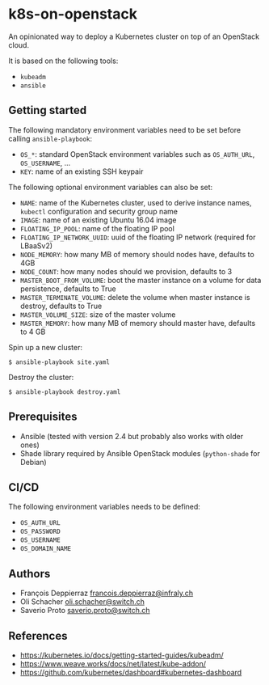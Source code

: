 k8s-on-openstack
================

An opinionated way to deploy a Kubernetes cluster on top of an OpenStack cloud.

It is based on the following tools:

  * `kubeadm`
  * `ansible`

Getting started
---------------

The following mandatory environment variables need to be set before calling `ansible-playbook`:

  * `OS_*`: standard OpenStack environment variables such as `OS_AUTH_URL`, `OS_USERNAME`, ...
  * `KEY`: name of an existing SSH keypair

The following optional environment variables can also be set:

  * `NAME`: name of the Kubernetes cluster, used to derive instance names, `kubectl` configuration and security group name
  * `IMAGE`: name of an existing Ubuntu 16.04 image
  * `FLOATING_IP_POOL`: name of the floating IP pool
  * `FLOATING_IP_NETWORK_UUID`: uuid of the floating IP network (required for LBaaSv2)
  * `NODE_MEMORY`: how many MB of memory should nodes have, defaults to 4GB
  * `NODE_COUNT`: how many nodes should we provision, defaults to 3
  * `MASTER_BOOT_FROM_VOLUME`: boot the master instance on a volume for data persistence, defaults to True
  * `MASTER_TERMINATE_VOLUME`: delete the volume when master instance is destroy, defaults to True
  * `MASTER_VOLUME_SIZE`: size of the master volume
  * `MASTER_MEMORY`: how many MB of memory should master have, defaults to 4 GB

Spin up a new cluster:

```console
$ ansible-playbook site.yaml
```

Destroy the cluster:

```console
$ ansible-playbook destroy.yaml
```

Prerequisites
-------------

  * Ansible (tested with version 2.4 but probably also works with older ones)
  * Shade library required by Ansible OpenStack modules (`python-shade` for Debian)

CI/CD
-----

The following environment variables needs to be defined:

  * `OS_AUTH_URL`
  * `OS_PASSWORD`
  * `OS_USERNAME`
  * `OS_DOMAIN_NAME`

Authors
------

  * François Deppierraz <francois.deppierraz@infraly.ch>
  * Oli Schacher <oli.schacher@switch.ch>
  * Saverio Proto <saverio.proto@switch.ch>

References
----------

  * https://kubernetes.io/docs/getting-started-guides/kubeadm/
  * https://www.weave.works/docs/net/latest/kube-addon/
  * https://github.com/kubernetes/dashboard#kubernetes-dashboard

